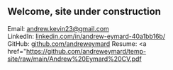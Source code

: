 ## Welcome, site under construction

Email: <a href="mailto:andrew.kevin23@gmail.com">andrew.kevin23@gmail.com</a><br>
LinkedIn: <a href="https://www.linkedin.com/in/andrew-eymard-40a1bb16b/"> linkedin.com/in/andrew-eymard-40a1bb16b/</a><br>
GitHub: <a href="https://github.com/andreweymard">github.com/andreweymard</a>
Resume: <a href="https://github.com/andreweymard/temp-site/raw/main/Andrew%20Eymard%20CV.pdf</a>
